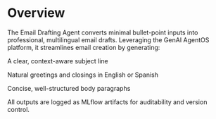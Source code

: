 # Overview

The Email Drafting Agent converts minimal bullet-point inputs into professional, multilingual email drafts. Leveraging the GenAI AgentOS platform, it streamlines email creation by generating:

A clear, context-aware subject line

Natural greetings and closings in English or Spanish

Concise, well-structured body paragraphs

All outputs are logged as MLflow artifacts for auditability and version control.

